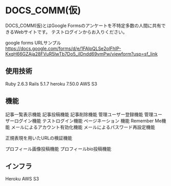 # DOCS_COMM(仮)

DOCS_COMM(仮)とはGoogle Formsのアンケートを不特定多数の人間に共有できるWebサイトです。
テストログインからお入りください。

google forms URLサンプル
https://docs.google.com/forms/d/e/1FAIpQLSe2olFhlP-KxqH66GZAja28FVuR5lwTb7Do5_iIDndd69vmPw/viewform?usp=sf_link


## 使用技術
Ruby 2.6.3
Rails 5.1.7
heroku 7.50.0
AWS S3

## 機能
記事一覧表示機能
記事投稿機能
記事削除機能
管理ユーザー登録機能
管理ユーザーログイン機能
テストログイン機能
ページネーション 機能
Remember Me機能
メールによるアカウント有効化機能
メールによるパスワード再設定機能

正規表現を用いたURLの検証機能

プロフィール画像投稿機能
プロフィールbio投稿機能

## インフラ
Heroku
AWS S3
